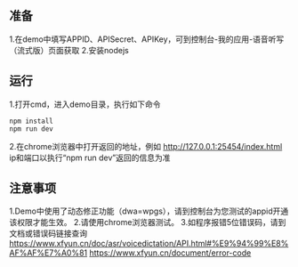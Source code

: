 ## 准备
1.在demo中填写APPID、APISecret、APIKey，可到控制台-我的应用-语音听写（流式版）页面获取
2.安装nodejs

## 运行
1.打开cmd，进入demo目录，执行如下命令
 ```
 npm install
 npm run dev
 ```
2.在chrome浏览器中打开返回的地址，例如
http://127.0.0.1:25454/index.html
ip和端口以执行“npm run dev”返回的信息为准
 
## 注意事项
1.Demo中使用了动态修正功能（dwa=wpgs），请到控制台为您测试的appid开通该权限才能生效。
2.请使用chrome浏览器测试。
3.如程序报错5位错误码，请到文档或错误码链接查询
  https://www.xfyun.cn/doc/asr/voicedictation/API.html#%E9%94%99%E8%AF%AF%E7%A0%81
  https://www.xfyun.cn/document/error-code


